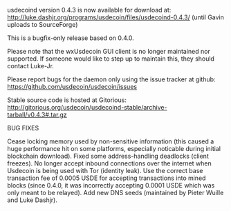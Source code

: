 usdecoind version 0.4.3 is now available for download at:
http://luke.dashjr.org/programs/usdecoin/files/usdecoind-0.4.3/ (until Gavin uploads to SourceForge)

This is a bugfix-only release based on 0.4.0.

Please note that the wxUsdecoin GUI client is no longer maintained nor supported. If someone would like to step up to maintain this, they should contact Luke-Jr.

Please report bugs for the daemon only using the issue tracker at github:
https://github.com/usdecoin/usdecoin/issues

Stable source code is hosted at Gitorious:
http://gitorious.org/usdecoin/usdecoind-stable/archive-tarball/v0.4.3#.tar.gz

BUG FIXES

Cease locking memory used by non-sensitive information (this caused a huge performance hit on some platforms, especially noticable during initial blockchain download).
Fixed some address-handling deadlocks (client freezes).
No longer accept inbound connections over the internet when Usdecoin is being used with Tor (identity leak).
Use the correct base transaction fee of 0.0005 USDE for accepting transactions into mined blocks (since 0.4.0, it was incorrectly accepting 0.0001 USDE which was only meant to be relayed).
Add new DNS seeds (maintained by Pieter Wuille and Luke Dashjr).

